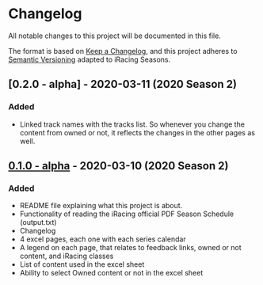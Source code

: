 # Changelog

All notable changes to this project will be documented in this file.

The format is based on [Keep a Changelog](https://keepachangelog.com/en/1.0.0/),
and this project adheres to [Semantic Versioning](https://semver.org/spec/v2.0.0.html) adapted to iRacing Seasons.

## [0.2.0 - alpha] - 2020-03-11 (2020 Season 2)

### Added

- Linked track names with the tracks list. So whenever you change the content from owned or not, it reflects the changes in the other pages as well.

## [0.1.0 - alpha] - 2020-03-10 (2020 Season 2)

### Added

- README file explaining what this project is about.
- Functionality of reading the iRacing official PDF Season Schedule (output.txt)
- Changelog
- 4 excel pages, each one with each series calendar
- A legend on each page, that relates to feedback links, owned or not content, and iRacing classes
- List of content used in the excel sheet
- Ability to select Owned content or not in the excel sheet

[0.1.0 - alpha]: https://github.com/Sergih28/iRacing-season-organizer/releases/tag/v0.1.0-alpha
